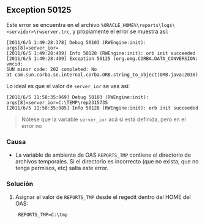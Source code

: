 ## Exception 50125
Este error se encuentra en el archivo `%ORACLE_HOME%\reports\logs\<servidor>\rwserver.trc`, y propiamente el error se muestra así:

```
[2011/6/5 1:49:28:378] Debug 50103 (RWEngine:init): args[8]=server_ior=
[2011/6/5 1:49:28:409] Info 50128 (RWEngine:init): orb init succeeded
[2011/6/5 1:49:28:409] Exception 50125 (org.omg.CORBA.DATA_CONVERSION: vmcid: 
SUN minor code: 202 completed: No
at com.sun.corba.se.internal.corba.ORB.string_to_object(ORB.java:2038)
```

Lo ideal es que el valor de `server_ior` se vea así:

```
[2011/6/5 11:58:35:969] Debug 50103 (RWEngine:init): args[8]=server_ior=C:\TEMP\rep2315735
[2011/6/5 11:58:35:985] Info 50128 (RWEngine:init): orb init succeeded
```

> Nótese que la variable `server_ior` acá si está definida, pero en el error no

### Causa
* La variable de ambiente de OAS `REPORTS_TMP` contiene el directorio de archivos temporales. Si el directorio es incorrecto (que no exista, que no tenga permisos, etc) salta este error.

### Solución
1. Asignar el valor de `REPORTS_TMP` desde el regedit dentro del HOME del OAS:
        
        REPORTS_TMP=C:\tmp
